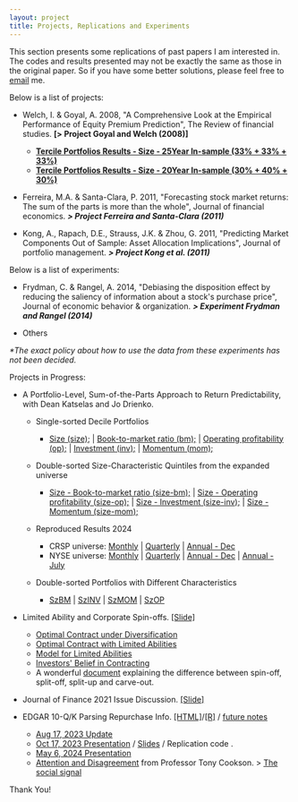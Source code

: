 ```yaml
---
layout: project
title: Projects, Replications and Experiments
---
```


This section presents some replications of past papers I am interested in. The codes and results presented may not be exactly the same as those in the original paper. So if you have some better solutions, please feel free to [email](mailto:hongyi.xu@phdstudent.hhs.se) me.

Below is a list of projects:
- Welch, I. & Goyal, A. 2008, "A Comprehensive Look at the Empirical Performance of Equity Premium Prediction", The Review of financial studies. **[> Project Goyal and Welch (2008)]**

    - **[Tercile Portfolios Results - Size - 25Year In-sample (33% + 33% + 33%)](https://hongyileoxu.github.io/research/Xu_et_al_2022/Xu_2022_v4.0_Deciles_size_25y.html)**
    - **[Tercile Portfolios Results - Size - 20Year In-sample (30% + 40% + 30%)](https://hongyileoxu.github.io/research/Xu_et_al_2022/Xu_2022_v4.0_Deciles_sz3.html)**


- Ferreira, M.A. & Santa-Clara, P. 2011, "Forecasting stock market returns: The sum of the parts is more than the whole", Journal of financial economics. _**> Project Ferreira and Santa-Clara (2011)**_

- Kong, A., Rapach, D.E., Strauss, J.K. & Zhou, G. 2011, "Predicting Market Components Out of Sample: Asset Allocation Implications", Journal of portfolio management. _**> Project Kong et al. (2011)**_


Below is a list of experiments:
- Frydman, C. & Rangel, A. 2014, "Debiasing the disposition effect by reducing the saliency of information about a stock's purchase price", Journal of economic behavior & organization. _**> Experiment Frydman and Rangel (2014)**_

- Others

_*The exact policy about how to use the data from these experiments has not been decided._

Projects in Progress:

- A Portfolio-Level, Sum-of-the-Parts Approach to Return Predictability, with Dean Katselas and Jo Drienko.

    - Single-sorted Decile Portfolios
    	- [Size (size);](https://hongyileoxu.github.io/research/Xu_et_al_2022/Deciles/Xu_2022_v4.1_Deciles_Size.html) | [Book-to-market ratio (bm);](https://hongyileoxu.github.io/research/Xu_et_al_2022/Deciles/Xu_2022_v4.1_Deciles_bm.html) | [Operating profitability (op);](https://hongyileoxu.github.io/research/Xu_et_al_2022/Deciles/Xu_2022_v4.1_Deciles_op.html) | [Investment (inv);](https://hongyileoxu.github.io/research/Xu_et_al_2022/Deciles/Xu_2022_v4.1_Deciles_Inv.html) | [Momentum (mom);](https://hongyileoxu.github.io/research/Xu_et_al_2022/Deciles/Xu_2022_v4.1_Deciles_mom.html)   
    
    - Double-sorted Size-Characteristic Quintiles from the expanded universe
    	- [Size - Book-to-market ratio (size-bm);](https://hongyileoxu.github.io/research/Xu_et_al_2022/DoubleQuintiles/Xu_2022_v4.1_DoubleQuintiles_size_bm3.html) | [Size - Operating profitability (size-op);](https://hongyileoxu.github.io/research/Xu_et_al_2022/DoubleQuintiles/Xu_2022_v4.1_DoubleQuintiles_size_op3.html) | [Size - Investment (size-inv);](https://hongyileoxu.github.io/research/Xu_et_al_2022/DoubleQuintiles/Xu_2022_v4.1_DoubleQuintiles_size_inv3.html) | [Size - Momentum (size-mom);](https://hongyileoxu.github.io/research/Xu_et_al_2022/DoubleQuintiles/Xu_2022_v4.1_DoubleQuintiles_size_mom3.html)   
    
    - Reproduced Results 2024 		
		- CRSP universe: [Monthly](https://hongyileoxu.github.io/research/Xu_et_al_2022/CRSP_2024/Xu_2023_v4.4_AllfirmsPorts_reproduced_monthly.html) | [Quarterly](https://hongyileoxu.github.io/research/Xu_et_al_2022/CRSP_2024/Xu_2023_v4.4_AllfirmsPorts_reproduced_quarterly.html) | [Annual - Dec](https://hongyileoxu.github.io/research/Xu_et_al_2022/CRSP_2024/Xu_2023_v4.4_AllfirmsPorts_reproduced_annual.html)   
     	- NYSE universe: [Monthly](https://hongyileoxu.github.io/research/Xu_et_al_2022/NYSE_2024/Xu_2023_v4.4_NYSE_reproduced_monthly.html) | [Quarterly](https://hongyileoxu.github.io/research/Xu_et_al_2022/NYSE_2024/Xu_2023_v4.4_NYSE_reproduced_quarterly.html) | [Annual - Dec](https://hongyileoxu.github.io/research/Xu_et_al_2022/NYSE_2024/Xu_2023_v4.4_NYSE_reproduced_annualDec.html) | [Annual - July](https://hongyileoxu.github.io/research/Xu_et_al_2022/NYSE_2024/Xu_2023_v4.4_NYSE_reproduced_annualJuly.html) 	  
	 
	- Double-sorted Portfolios with Different Characteristics 
		- [SzBM](https://hongyileoxu.github.io/research/Xu_et_al_2022/Portfolios_2024/output2_szbm.html) | [SzINV](https://hongyileoxu.github.io/research/Xu_et_al_2022/Portfolios_2024/output2_szinv.html) | [SzMOM](https://hongyileoxu.github.io/research/Xu_et_al_2022/Portfolios_2024/output2_szmom.html) | [SzOP](https://hongyileoxu.github.io/research/Xu_et_al_2022/Portfolios_2024/output2_szop.html) 

-  Limited Ability and Corporate Spin-offs. [[Slide]](https://hongyileoxu.github.io/research/TCP_Project/Corporate_Spinoff_v2.pdf)  

    - [Optimal Contract under Diversification](https://hongyileoxu.github.io/research/TCP_Project/TCP_Project_Premodel.html)
    - [Optimal Contract with Limited Abilities](https://hongyileoxu.github.io/research/TCP_Project/TCP_Project_Model1.html)
    - [Model for Limited Abilities](https://hongyileoxu.github.io/research/TCP_Project/TCP_Project_Model2.html)
    - [Investors' Belief in Contracting](https://hongyileoxu.github.io/research/TCP_Project/TCP_Project_Model4.html)
    - A wonderful [document](https://www.acapam.com/blog/what-is-the-difference-among-spin-off-split-off-and-split-up/) explaining the difference between spin-off, split-off, split-up and carve-out.


- Journal of Finance 2021 Issue Discussion. [[Slide]](https://hongyileoxu.github.io/research/Slides/JF2021Pre_Hongyi_Xu.pdf)

- EDGAR 10-Q/K Parsing Repurchase Info. [[HTML]](https://hongyileoxu.github.io/research/RepurchaseProject/SEC_web_v3afunctions.html)/[[R]](https://hongyileoxu.github.io/research/RepurchaseProject/SEC_web_v3cfunctions.R) / [future notes](https://hongyileoxu.github.io/research/RepurchaseProject/future_notes.md)
	
	- [Aug 17, 2023 Update](https://hongyileoxu.github.io/research/RepurchaseProject/Repurchase_BBAIA_merge_v1b.html)
    - [Oct 17, 2023 Presentation](https://github.com/hongyileoxu/hongyileoxu.github.io/blob/c85b72a8999f7a85db99f518141d6d22bbfe5f2d/research/RepurchaseProject/Hongyi%20Xu%20(2023)%20Under%20the%20Spotlight_v8.pdf) / [Slides](https://hongyileoxu.github.io/research/RepurchaseProject/Hongyi%20Xu%20(2023)%20Under%20the%20Spotlight_v8.pdf) / Replication code . <!--- [[v1]](https://hongyileoxu.github.io/research/RepurchaseProject/writing_tables_May04_2024.html) [[v2]](https://hongyileoxu.github.io/research/RepurchaseProject/writing_tables_May13_2024.html) [[v3]](https://hongyileoxu.github.io/research/RepurchaseProject/writing_tables_May17_2024.html) --->
    - [May 6, 2024 Presentation](https://hongyileoxu.github.io/research/RepurchaseProject/Under_the_Spotlight_2024_Hongyi_Xu_NFN.pdf) 
	- [Attention and Disagreement](https://www.tonycookson.com) from Professor Tony Cookson. > [The social signal](https://www.tonycookson.com/#h.raveul66i2bl) 

Thank You! 
